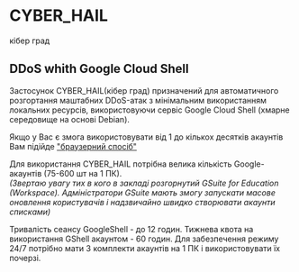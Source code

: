 # CYBER_HAIL
кібер град
## DDoS whith Google Cloud Shell
    
Застосунок CYBER_HAIL(кібер град) призначений для автоматичного розгортання маштабних DDoS-атак з мінімальним використанням локальних ресурсів, використовуючи сервіс Google Cloud Shell (хмарне середовище на основі Debian).    
    
Якщо у Вас є змога використовувати від 1 до кількох десятків акаунтів Вам підійде ["браузерний спосіб"](https://github.com/Operation-Stop-russia/Gcloudshell_ddos/blob/main/README.md#ddos-whith-google-cloud-shell)    

Для використання CYBER_HAIL потрібна велика кількість Google-акаунтів (75-600 шт на 1 ПК).    
*(Звертаю увагу тих в кого в закладі розгорнутий GSuite for Education (Workspace). Адміністратори GSuite мають змогу запускати масове оновлення користувачів і надзвичайно швидко створювати акаунти списками)*
    
 Тривалiсть сеансу GoogleShell - до 12 годин. Тижнева квота на використання GShell акаунтом - 60 годин.
 Для забезпечення режиму 24/7 потрiбно мати 3 комплекти акаунтiв на 1 ПК i використовувати їх почерзi.

